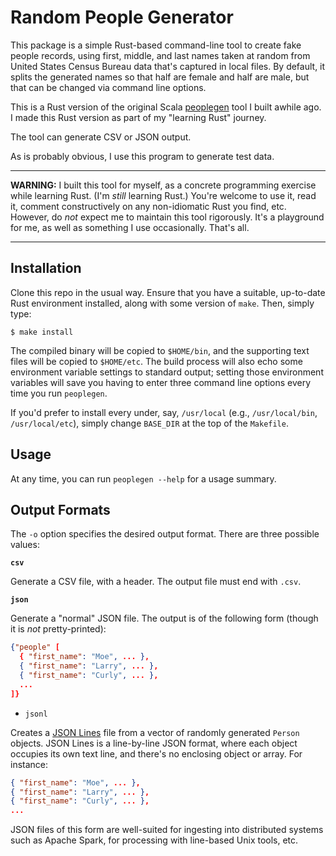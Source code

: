 # Random People Generator

This package is a simple Rust-based command-line tool to create fake people
records, using first, middle, and last names taken at random from United
States Census Bureau data that's captured in local files. By default, it
splits the generated names so that half are female and half are male,
but that can be changed via command line options.

This is a Rust version of the original Scala
[peoplegen](https://github.com/bmc/peoplegen) tool I built awhile ago. I
made this Rust version as part of my "learning Rust" journey.

The tool can generate CSV or JSON output.

As is probably obvious, I use this program to generate test data.

----

**WARNING:** I built this tool for myself, as a concrete programming exercise
while learning Rust. (I'm _still_ learning Rust.) You're welcome to use it,
read it, comment constructively on any non-idiomatic Rust you find, etc.
However, do _not_ expect me to maintain this tool rigorously. It's a playground
for me, as well as something I use occasionally. That's all.

----

## Installation

Clone this repo in the usual way. Ensure that you have a suitable, up-to-date
Rust environment installed, along with some version of `make`. Then, simply
type:

```
$ make install
```

The compiled binary will be copied to `$HOME/bin`, and the supporting text
files will be copied to `$HOME/etc`. The build process will also echo some
environment variable settings to standard output; setting those environment
variables will save you having to enter three command line options every time
you run `peoplegen`.

If you'd prefer to install every under, say, `/usr/local` (e.g.,
`/usr/local/bin`, `/usr/local/etc`), simply change `BASE_DIR` at the top
of the `Makefile`.

## Usage

At any time, you can run `peoplegen --help` for a usage summary.

## Output Formats

The `-o` option specifies the desired output format. There are three
possible values:

**`csv`**

Generate a CSV file, with a header. The output file must
end with `.csv`.

**`json`**

Generate a "normal" JSON file. The output is of the following form (though it
is _not_ pretty-printed):

```json
{"people" [
  { "first_name": "Moe", ... },
  { "first_name": "Larry", ... },
  { "first_name": "Curly", ... },
  ...
]}
```

* `jsonl`

Creates a [JSON Lines](https://jsonlines.org/) file from a vector of randomly
generated `Person` objects. JSON Lines is a line-by-line JSON format, where
each object occupies its own text line, and there's no enclosing object or
array. For instance:

```json
{ "first_name": "Moe", ... },
{ "first_name": "Larry", ... },
{ "first_name": "Curly", ... },
...
```

JSON files of this form are well-suited for ingesting into distributed
systems such as Apache Spark, for processing with line-based Unix tools,
etc.
